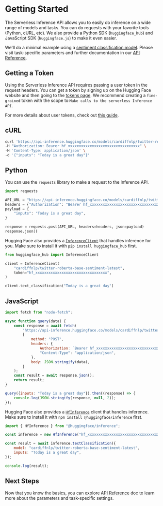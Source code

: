# Getting Started

The Serverless Inference API allows you to easily do inference on a wide range of models and tasks. You can do requests with your favorite tools (Python, cURL, etc). We also provide a Python SDK (`huggingface_hub`) and JavaScript SDK (`huggingface.js`) to make it even easier.

We'll do a minimal example using a [sentiment classification model](https://huggingface.co/cardiffnlp/twitter-roberta-base-sentiment-latest). Please visit task-specific parameters and further documentation in our [API Reference](./parameters).

## Getting a Token

Using the Serverless Inference API requires passing a user token in the request headers. You can get a token by signing up on the Hugging Face website and then going to the [tokens page](https://huggingface.co/settings/tokens/new?globalPermissions=inference.serverless.write&tokenType=fineGrained). We recommend creating a `fine-grained` token with the scope to `Make calls to the serverless Inference API`.

For more details about user tokens, check out [this guide](https://huggingface.co/docs/hub/en/security-tokens).

## cURL

```bash
curl 'https://api-inference.huggingface.co/models/cardiffnlp/twitter-roberta-base-sentiment-latest' \
-H "Authorization: Bearer hf_xxxxxxxxxxxxxxxxxxxxxxxxxxxxxxxxx" \
-H 'Content-Type: application/json' \
-d '{"inputs": "Today is a great day"}'
```

## Python

You can use the `requests` library to make a request to the Inference API.

```python
import requests

API_URL = "https://api-inference.huggingface.co/models/cardiffnlp/twitter-roberta-base-sentiment-latest"
headers = {"Authorization": "Bearer hf_xxxxxxxxxxxxxxxxxxxxxxxxxxxxxxxxx"}
payload = {
    "inputs": "Today is a great day",
}

response = requests.post(API_URL, headers=headers, json=payload)
response.json()
```

Hugging Face also provides a [`InferenceClient`](https://huggingface.co/docs/huggingface_hub/guides/inference) that handles inference for you. Make sure to install it with `pip install huggingface_hub` first.

```python
from huggingface_hub import InferenceClient

client = InferenceClient(
    "cardiffnlp/twitter-roberta-base-sentiment-latest",
    token="hf_xxxxxxxxxxxxxxxxxxxxxxxxxxxxxxxxx",
)

client.text_classification("Today is a great day")
```

## JavaScript

```js
import fetch from "node-fetch";

async function query(data) {
    const response = await fetch(
        "https://api-inference.huggingface.co/models/cardiffnlp/twitter-roberta-base-sentiment-latest",
        {
            method: "POST",
            headers: {
                Authorization: `Bearer hf_xxxxxxxxxxxxxxxxxxxxxxxxxxxxxxxxx`,
                "Content-Type": "application/json",
            },
            body: JSON.stringify(data),
        }
    );
    const result = await response.json();
    return result;
}

query({inputs: "Today is a great day"}).then((response) => {
    console.log(JSON.stringify(response, null, 2));
});
```

Hugging Face also provides a [`HfInference`](https://huggingface.co/docs/huggingface.js/inference/classes/HfInference) client that handles inference. Make sure to install it with `npm install @huggingface/inference` first.

```js
import { HfInference } from "@huggingface/inference";

const inference = new HfInference("hf_xxxxxxxxxxxxxxxxxxxxxxxxxxxxxxxxx");

const result = await inference.textClassification({
    model: "cardiffnlp/twitter-roberta-base-sentiment-latest",
    inputs: "Today is a great day",
});

console.log(result);
```

## Next Steps

Now that you know the basics, you can explore [API Reference](https://huggingface.co/docs/api-inference/parameters) doc to learn more about the parameters and task-specific settings. 
